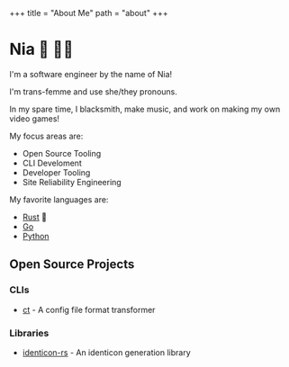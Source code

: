 +++
title = "About Me"
path = "about"
+++

# Nia :crab: :transgender_flag:

I'm a software engineer by the name of Nia!

I'm trans-femme and use she/they pronouns.

In my spare time, I blacksmith, make music, and work on making my own video games!

My focus areas are:

- Open Source Tooling
- CLI Develoment
- Developer Tooling
- Site Reliability Engineering

My favorite languages are:

- [Rust](https://www.rust-lang.org/) :crab:
- [Go](https://go.dev/)
- [Python](https://www.python.org/)

## Open Source Projects

### CLIs

- [ct](https://github.com/conways-glider/ct) - A config file format transformer

### Libraries

- [identicon-rs](https://github.com/conways-glider/identicon-rs) - An identicon generation library
